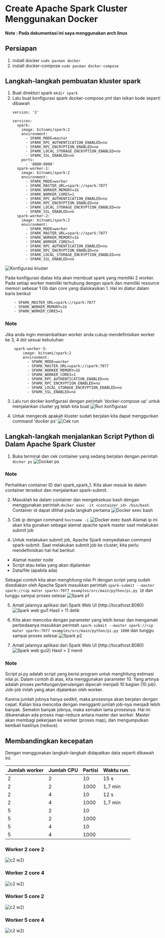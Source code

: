 # Create Apache Spark Cluster Menggunakan Docker
#### Note : Pada dokumentasi ini saya menggunakan arch linux


## Persiapan
1. install docker `sudo pacman docker`
2. install docker-compose `sudo pacman docker-compose`

## Langkah-langkah pembuatan kluster spark
1. Buat direktori spark `mkdir spark`
2. Lalu buat konfigurasi spark docker-compose.yml dan isikan kode seperti dibawah
    ```
    version: '2'

    services:
      spark:
        image: bitnami/spark:2
        environment:
          - SPARK_MODE=master
          - SPARK_RPC_AUTHENTICATION_ENABLED=no
          - SPARK_RPC_ENCRYPTION_ENABLED=no
          - SPARK_LOCAL_STORAGE_ENCRYPTION_ENABLED=no
          - SPARK_SSL_ENABLED=no
        ports:
          - '8080:8080'
      spark-worker-1:
        image: bitnami/spark:2
        environment:
          - SPARK_MODE=worker
          - SPARK_MASTER_URL=spark://spark:7077
          - SPARK_WORKER_MEMORY=1G
          - SPARK_WORKER_CORES=1
          - SPARK_RPC_AUTHENTICATION_ENABLED=no
          - SPARK_RPC_ENCRYPTION_ENABLED=no
          - SPARK_LOCAL_STORAGE_ENCRYPTION_ENABLED=no
          - SPARK_SSL_ENABLED=no
      spark-worker-2:
        image: bitnami/spark:2
        environment:
          - SPARK_MODE=worker
          - SPARK_MASTER_URL=spark://spark:7077
          - SPARK_WORKER_MEMORY=1G
          - SPARK_WORKER_CORES=1
          - SPARK_RPC_AUTHENTICATION_ENABLED=no
          - SPARK_RPC_ENCRYPTION_ENABLED=no
          - SPARK_LOCAL_STORAGE_ENCRYPTION_ENABLED=no
          - SPARK_SSL_ENABLED=no
    ```
![Konfigurasi kluster](./dokumentasi/1.png)
    
Pada konfigurasi diatas kita akan membuat spark yang memiliki 2 worker. Pada setiap worker memiliki terhubung dengan spark dan memiliki resource memori sebesar 1 Gb dan core yang dialokasikan 1. Hal ini diatur dalam baris berikut
```
    - SPARK_MASTER_URL=spark://spark:7077
    - SPARK_WORKER_MEMORY=1G
    - SPARK_WORKER_CORES=1
```
### Note
Jika anda ingin menambahkan worker anda cukup mendefinisikan worker ke 3, 4 dst sesuai kebutuhan
```
    spark-worker-3:
        image: bitnami/spark:2
        environment:
          - SPARK_MODE=worker
          - SPARK_MASTER_URL=spark://spark:7077
          - SPARK_WORKER_MEMORY=1G
          - SPARK_WORKER_CORES=1
          - SPARK_RPC_AUTHENTICATION_ENABLED=no
          - SPARK_RPC_ENCRYPTION_ENABLED=no
          - SPARK_LOCAL_STORAGE_ENCRYPTION_ENABLED=no
          - SPARK_SSL_ENABLED=no
```

3. Lalu run docker konfigurasi dengan perintah 'docker-compose up' untuk menjalankan cluster yg telah kita buat
![Run konfigurasi](./dokumentasi/2.png)

4. Untuk mengecek apakah kluster sudah berjalan kita dapat menggunkan command 'docker ps'
![Cek run](./dokumentasi/3.png)

## Langkah-langkah menjalankan Script Python di Dalam Apache Spark Cluster
1. Buka terminal dan cek container yang sedang berjalan dengan perintah `docker ps`
![Docker ps](./dokumentasi/4.png)
### Note
Perhatikan container ID dari spark_spark_1. Kita akan masuk ke dalam container tersebut dan menjalankan spark-submit.

2. Masuklah ke dalam container dan mengeksekusi bash dengan menggunakan perintah `docker exec -it <container_id> /bin/bash`. Container id dapat dilihat pada langkah pertama
![Docker exec bash](./dokumentasi/5.png)

3. Cek ip dengan command `hostname -i`
![Docker exec bash](./dokumentasi/6.png)
Alamat ip ini akan kita gunakan sebagai alamat apache spark master saat melakukan submit job

4. Untuk melakukan submit job, Apache Spark menyediakan command spark-submit. Saat melakukan submit job ke cluster, kita perlu mendefinisikan hal-hal berikut:
-   Alamat master node
-   Script atau kelas yang akan dijalankan
-   Data/file (apabila ada)

Sebagai contoh kita akan menghitung nilai Pi dengan script yang sudah disediakan oleh Apache Spark
masukkan perintah `spark-submit --master spark://<ip mater spark>:7077 examples/src/main/python/pi.py 10` dan tunggu sampai proses selesai
![Spark p1](./dokumentasi/7.png)

5. Amati jalannya aplikasi dari Spark Web UI (http://localhost:8080)
![Spark web gui1](./dokumentasi/8.png)
Hasil > 11 detik

6. Kita akan mencoba dengan parameter yang lebih besar dan mengamati perbedaanya
masukkan perintah `spark-submit --master spark://<ip mater spark>:7077 examples/src/main/python/pi.py 1000` dan tunggu sampai proses selesai
![Spark p2](./dokumentasi/9.png)

7. Amati jalannya aplikasi dari Spark Web UI (http://localhost:8080)
![Spark web gui2](./dokumentasi/10.png))
Hasil > 2 menit

### Note
Script pi.py adalah script yang berisi program untuk menghitung estimasi nilai pi. Dalam contoh di atas, kita menggunakan parameter 10. Yang artinya adalah proses perhitungan/perulangan dipecah menjadi 10 bagian (10 job). Job-job inilah yang akan dijalankan oleh worker.

Karena jumlah jobnya hanya sedikit, maka prosesnya akan berjalan dengan cepat. Kalian bisa mencoba dengan mengganti jumlah job-nya menjadi lebih banyak. Semakin banyak jobnya, maka semakin lama prosesnya. Hal ini dikarenakan ada proses map-reduce antara master dan worker. Master akan membagi pekerjaan ke worker (proses map), dan mengumpulkan kembali hasilnya (reduce).


## Membandingkan kecepatan
Dengan menggunakan langkah-langkah didapatkan data seperti dibawah ini:

| Jumlah worker | Jumlah CPU | Partisi | Waktu run |
| ------------- | ------------- | ------------- | ------------- |
| 2  | 2 | 10 | 15 s |
| 2  | 2 | 1000 | 1,7 min |
| 2  | 4 | 10 | 12 s |
| 2  | 4 | 1000 | 1,7 min |
| 5  | 2 | 10 |  |
| 5  | 2 | 1000 |  |
| 5  | 4 | 10 |  |
| 5  | 4 | 1000 |  |

### Worker 2 core 2
![c2 w2](./dokumentasi/11.png))

### Worker 2 core 4
![c2 w2](./dokumentasi/12.png))

### Worker 5 core 2
![c2 w2](./dokumentasi/13.png))

### Worker 5 core 4
![c2 w2](./dokumentasi/14.png))










